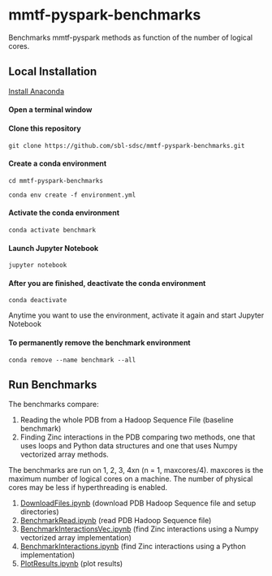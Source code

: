 # mmtf-pyspark-benchmarks

Benchmarks mmtf-pyspark methods as function of the number of logical cores.

## Local Installation

[Install Anaconda](https://www.anaconda.com/download)

#### Open a terminal window

#### Clone this repository

```git clone https://github.com/sbl-sdsc/mmtf-pyspark-benchmarks.git```

#### Create a conda environment

```cd mmtf-pyspark-benchmarks```

```conda env create -f environment.yml```

#### Activate the conda environment

```conda activate benchmark```

#### Launch Jupyter Notebook

```jupyter notebook```

#### After you are finished, deactivate the conda environment

```conda deactivate```

Anytime you want to use the environment, activate it again and start Jupyter Notebook

#### To permanently remove the benchmark environment

```conda remove --name benchmark --all```


## Run Benchmarks

The benchmarks compare:
1. Reading the whole PDB from a Hadoop Sequence File (baseline benchmark)
2. Finding Zinc interactions in the PDB comparing two methods, one that uses loops and Python data structures and one that uses Numpy vectorized array methods.

The benchmarks are run on 1, 2, 3, 4xn (n = 1, maxcores/4). maxcores is the maximum number of logical cores on a machine. The number of physical cores may be less if hyperthreading is enabled.

1. [DownloadFiles.ipynb](notebooks/DownloadFiles.ipynb) (download PDB Hadoop Sequence file and setup directories)
2. [BenchmarkRead.ipynb](notebooks/BenchmarkRead.ipynb) (read PDB Hadoop Sequence file)
3. [BenchmarkInteractionsVec.ipynb](notebooks/BenchmarkInteractionsVec.ipynb) (find Zinc interactions using a Numpy vectorized array implementation)
4. [BenchmarkInteractions.ipynb](notebooks/BenchmarkInteractions.ipynb) (find Zinc interactions using a Python implementation)
5. [PlotResults.ipynb](notebooks/PlotResults.ipynb) (plot results)
